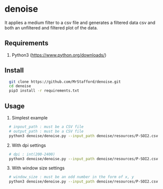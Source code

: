 # denoise

It applies a medium filter to a csv file and generates a filtered data csv and both an unfiltered and filtered plot of the data.

## Requirements

1. Python3 (https://www.python.org/downloads/)

## Install

```bash
  git clone https://github.com/MrStafford/denoise.git
  cd denoise
  pip3 install -r requirements.txt
```

## Usage

1. Simplest example

```bash
  # inpout_path : must be a CSV file
  # output_path : must be a CSV file
  python3 denoise/denoise.py --input_path denoise/resources/P-SOI2.csv --output_path P-SOI2.csv
```

2. With dpi settings

```bash
  # dpi : int(200-2400)
  python3 denoise/denoise.py --input_path denoise/resources/P-SOI2.csv --output_path P-SOI2.csv --dpi 600
```

3. With window size settings

```bash
  # window_size : must be an odd number in the form of x, y
  python3 denoise/denoise.py --input_path denoise/resources/P-SOI2.csv --output_path P-SOI2.csv --window_size 3,3
```
